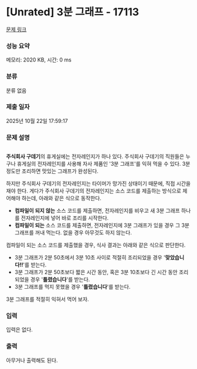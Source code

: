 # [Unrated] 3분 그래프 - 17113 

[문제 링크](https://www.acmicpc.net/problem/17113) 

### 성능 요약

메모리: 2020 KB, 시간: 0 ms

### 분류

분류 없음

### 제출 일자

2025년 10월 22일 17:59:17

### 문제 설명

<p style="text-align: center;"><img alt="" src="https://upload.acmicpc.net/b53384e3-9573-4314-8f7c-d29db3d5a5f0/-/preview/"></p>

<p> </p>

<p><strong>주식회사 구데기</strong>의 휴게실에는 전자레인지가 하나 있다. 주식회사 구데기의 직원들은 누구나 휴게실의 전자레인지를 사용해 자사 제품인 '3분 그래프'를 익혀 먹을 수 있다. 3분 정도만 조리하면 맛있는 그래프가 완성된다.</p>

<p>하지만 주식회사 구데기의 전자레인지는 타이머가 망가진 상태이기 때문에, 직접 시간을 재야 한다. 게다가 주식회사 구데기의 전자레인지는 소스 코드를 제출하는 방식으로 제어해야 하는데, 아래와 같은 식으로 동작한다.</p>

<ul>
	<li><strong>컴파일이 되지 않는</strong> 소스 코드를 제출하면, 전자레인지를 비우고 새 3분 그래프 하나를 전자레인지에 넣어 바로 조리를 시작한다.</li>
	<li><strong>컴파일이 되는</strong> 소스 코드를 제출하면, 전자레인지에 3분 그래프가 있을 경우 그 3분 그래프를 꺼내 먹는다. 없을 경우 아무것도 하지 않는다.</li>
</ul>

<p> 컴파일이 되는 소스 코드를 제출했을 경우, 식사 결과는 아래와 같은 식으로 판단한다.</p>

<ul>
	<li>3분 그래프가 2분 50초에서 3분 10초 사이로 적절히 조리되었을 경우 '<strong>맞았습니다!!</strong>'를 받는다.</li>
	<li>3분 그래프가 2분 50초보다 짧은 시간 동안, 혹은 3분 10초보다 긴 시간 동안 조리되었을 경우 '<strong>틀렸습니다</strong>'를 받는다.</li>
	<li>3분 그래프를 먹지 못했을 경우 '<strong>틀렸습니다</strong>'를 받는다.</li>
</ul>

<p>3분 그래프를 적절히 익혀서 먹어 보자.</p>

### 입력 

 <p>입력은 없다.</p>

### 출력 

 <p>아무거나 출력해도 된다.</p>

